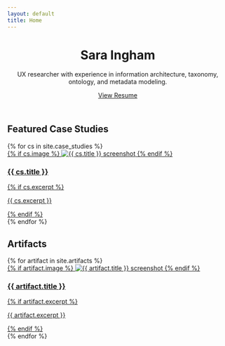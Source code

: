 ```yaml
---
layout: default
title: Home
---
```


<header class="hero">
  <h1>Sara Ingham</h1>
  <p>UX researcher with experience in information architecture, taxonomy, ontology, and metadata modeling.</p>
  <a href="{{ '/resume' | relative_url }}" class="btn">View Resume</a>
</header>

## Featured Case Studies

<div class="cards">
{% for cs in site.case_studies %}
  <div class="card">
    <a href="{{ cs.url | relative_url }}">
      {% if cs.image %}
      <img src="{{ cs.image | relative_url }}" alt="{{ cs.title }} screenshot">
      {% endif %}
      <h3>{{ cs.title }}</h3>
      {% if cs.excerpt %}
      <p>{{ cs.excerpt }}</p>
      {% endif %}
    </a>
  </div>
{% endfor %}
</div>

## Artifacts

<div class="cards">
{% for artifact in site.artifacts %}
  <div class="card">
    <a href="{{ artifact.url | relative_url }}">
      {% if artifact.image %}
      <img src="{{ artifact.image | relative_url }}" alt="{{ artifact.title }} screenshot">
      {% endif %}
      <h3>{{ artifact.title }}</h3>
      {% if artifact.excerpt %}
      <p>{{ artifact.excerpt }}</p>
      {% endif %}
    </a>
  </div>
{% endfor %}
</div>

